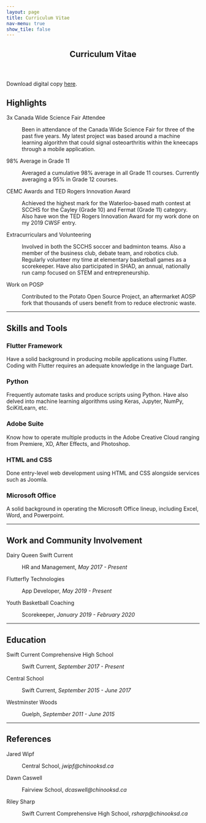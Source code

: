 ```yaml
---
layout: page
title: Curriculum Vitae
nav-menu: true
show_tile: false
---
```




<!-- Main -->
<div id="main" class="alt">

<!-- One -->
<section id="one">
	<div class="inner">
		<header class="major">
			<h1>Curriculum Vitae</h1>
		</header>
<p>Download digital copy <a href="https://github.com/valvze/valvze.github.io/raw/master/Resume%401x.pdf">here</a>.</p>

<!-- Content -->
<h2 id="content">Highlights</h2>
<dl>
<dt>3x Canada Wide Science Fair Attendee</dt>
	<dd>
		<p>Been in attendance of the Canada Wide Science Fair for three of the past five years. My
     latest project was based around a machine learning algorithm that could signal 
     osteoarthritis within the kneecaps through a mobile application.</p>
	</dd>
<dt>98% Average in Grade 11</dt>
	<dd>
		<p>Averaged a cumulative 98% average in all Grade 11 courses. Currently averaging a 95%
     in Grade 12 courses.</p>
	</dd>
<dt>CEMC Awards and TED Rogers Innovation Award</dt>
	<dd>
		<p>Achieved the highest mark for the Waterloo-based math contest at SCCHS for 
     the Cayley (Grade 10) and Fermat (Grade 11) category. Also have won the TED Rogers   
     Innovation Award for my work done on my 2019 CWSF entry.</p>
	</dd>
<dt>Extracurriculars and Volunteering</dt>
	<dd>
		<p>Involved in both the SCCHS soccer and badminton teams. Also a member of
     the business club, debate team, and robotics club. Regularly volunteer my time
     at elementary basketball games as a scorekeeper. Have also participated in SHAD, an  
     annual, nationally run camp focused on STEM and entrepreneurship.</p>
	</dd>
<dt>Work on POSP</dt>
	<dd>
		<p>Contributed to the Potato Open Source Project, an aftermarket AOSP fork that thousands of users benefit from to reduce electronic waste.</p>
	</dd>
</dl>

<hr class="major" />

<h2 id="content">Skills and Tools</h2>
<div class="row">
	<div class="6u 12u$(small)">
		<h3>Flutter Framework</h3>
		<p>Have a solid background in producing mobile applications using Flutter. Coding with Flutter requires an adequate knowledge in the language Dart.</p>
	</div>
	<div class="6u$ 12u$(small)">
		<h3>Python</h3>
		<p>Frequently automate tasks and produce scripts using Python. Have also delved into machine learning algorithms using Keras, Jupyter, NumPy, SciKitLearn, etc.</p>
	</div>
	<!-- Break -->
	<div class="4u 12u$(medium)">
		<h3>Adobe Suite</h3>
		<p>Know how to operate multiple products in the Adobe Creative Cloud ranging from Premiere, XD, After Effects, and Photoshop.</p>
	</div>
	<div class="4u 12u$(medium)">
		<h3>HTML and CSS</h3>
		<p>Done entry-level web development using HTML and CSS alongside services such as Joomla.</p>
	</div>
	<div class="4u$ 12u$(medium)">
		<h3>Microsoft Office</h3>
		<p>A solid background in operating the Microsoft Office lineup, including Excel, Word, and Powerpoint.</p>
	</div>
</div>

<hr class="major" />

<h2 id="content">Work and Community Involvement</h2>
<dl>
<dt>Dairy Queen Swift Current</dt>
	<dd>
		<p>HR and Management, <i>May 2017 - Present</i></p>
	</dd>
<dt>Flutterfly Technologies</dt>
	<dd>
		<p>App Developer, <i>May 2019 - Present</i></p>
	</dd>
<dt>Youth Basketball Coaching</dt>
	<dd>
		<p>Scorekeeper, <i>January 2019 - February 2020</i></p>
	</dd>
</dl>

<hr class="major" />

<h2 id="content">Education</h2>
<dl>
<dt>Swift Current Comprehensive High School</dt>
	<dd>
		<p>Swift Current, <i>September 2017 - Present</i></p>
	</dd>
<dt>Central School</dt>
	<dd>
		<p>Swift Current, <i>September 2015 - June 2017</i></p>
	</dd>
<dt>Westminster Woods</dt>
	<dd>
		<p>Guelph, <i>September 2011 - June 2015</i></p>
	</dd>
</dl>

<hr class="major" />



<h2 id="content">References</h2>
<dl>
<dt>Jared Wipf</dt>
	<dd>
		<p>Central School, <i>jwipf@chinooksd.ca</i></p>
	</dd>
<dt>Dawn Caswell</dt>
	<dd>
		<p>Fairview School, <i>dcaswell@chinooksd.ca</i></p>
	</dd>
<dt>Riley Sharp</dt>
	<dd>
		<p>Swift Current Comprehensive High School, <i>rsharp@chinooksd.ca</i></p>
	</dd>
</dl>


